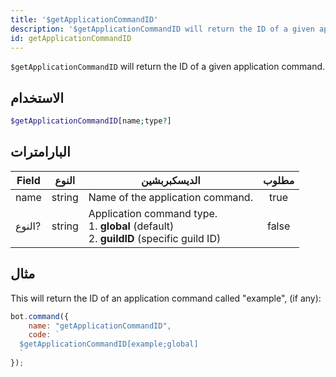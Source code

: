 ```yaml
---
title: '$getApplicationCommandID'
description: '$getApplicationCommandID will return the ID of a given application command.'
id: getApplicationCommandID
---
```


`$getApplicationCommandID` will return the ID of a given application command.

## الاستخدام

```php
$getApplicationCommandID[name;type?]
```

## البارامترات

| Field  | النوع  | الديسكبربشين                                                                                                   | مطلوب |
| ------ | ------ | -------------------------------------------------------------------------------------------------------------- |:-----:|
| name   | string | Name of the application command.                                                                               | true  |
| النوع? | string | Application command type. <br /> 1. **global** (default) <br /> 2. **guildID** (specific guild ID) | false |

## مثال

This will return the ID of an application command called "example", (if any):

```javascript
bot.command({
    name: "getApplicationCommandID",
    code: `
  $getApplicationCommandID[example;global]
  `
});
```